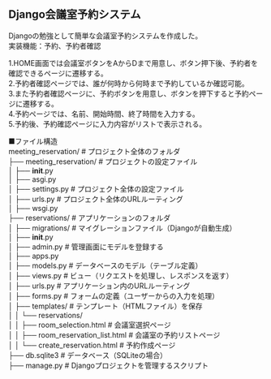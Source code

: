 ## Django会議室予約システム
Djangoの勉強として簡単な会議室予約システムを作成した。  
実装機能：予約、予約者確認  

1.HOME画面では会議室ボタンをAからDまで用意し、ボタン押下後、予約者を確認できるページに遷移する。  
2.予約者確認ページでは、誰が何時から何時まで予約しているか確認可能。  
3.また予約者確認ページに、予約ボタンを用意し、ボタンを押下すると予約ページに遷移する。  
4.予約ページでは、名前、開始時間、終了時間を入力する。  
5.予約後、予約確認ページに入力内容がリストで表示される。  


■ファイル構造  
meeting_reservation/           # プロジェクト全体のフォルダ  
├── meeting_reservation/       # プロジェクトの設定ファイル  
│   ├── __init__.py  
│   ├── asgi.py  
│   ├── settings.py            # プロジェクト全体の設定ファイル  
│   ├── urls.py                # プロジェクト全体のURLルーティング  
│   ├── wsgi.py  
├── reservations/              # アプリケーションのフォルダ  
│   ├── migrations/            # マイグレーションファイル（Djangoが自動生成）  
│   ├── __init__.py  
│   ├── admin.py               # 管理画面にモデルを登録する  
│   ├── apps.py  
│   ├── models.py              # データベースのモデル（テーブル定義）  
│   ├── views.py               # ビュー（リクエストを処理し、レスポンスを返す）  
│   ├── urls.py                # アプリケーション内のURLルーティング  
│   ├── forms.py               # フォームの定義（ユーザーからの入力を処理）  
│   ├── templates/             # テンプレート（HTMLファイル）を保存  
│   │   └── reservations/  
│   │       ├── room_selection.html        # 会議室選択ページ  
│   │       ├── room_reservation_list.html # 会議室の予約リストページ  
│   │       └── create_reservation.html    # 予約作成ページ  
├── db.sqlite3                 # データベース（SQLiteの場合）  
├── manage.py                  # Djangoプロジェクトを管理するスクリプト  
